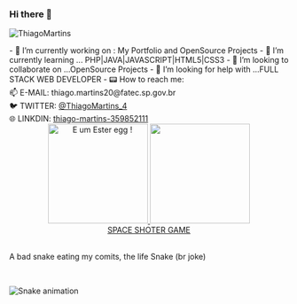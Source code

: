 ### Hi there 👋
<p align="left"> <img src="https://komarev.com/ghpvc/?username=Thiago2436&label=Profile%20views&color=0e75b6&style=flat" alt="ThiagoMartins" /> </p>
- 🔭 I’m currently working on : My Portfolio and OpenSource Projects
- 🌱 I’m currently learning ... PHP|JAVA|JAVASCRIPT|HTML5|CSS3
- 👯 I’m looking to collaborate on ...OpenSource Projects
- 🤔 I’m looking for help with ...FULL STACK WEB DEVELOPER
- 📟 How to reach me:<br> 
    📫 E-MAIL: thiago.martins20@fatec.sp.gov.br<br>
    🐦 TWITTER: <a href="https://twitter.com/ThiagoMartins_4" target="_blank">@ThiagoMartins_4</a><br>
    🌐 LINKDIN: <a href="https://www.linkedin.com/in/thiago-martins-359852111/">thiago-martins-359852111</a><br>
<div align="center" alt=" E um Ester egg !">
  <a href="https://thiago2436.github.io/REDJUMPER/R.E.D%20t%20Jumpergame">
  <img height="180em" alt=" E um Ester egg !" src="https://github-readme-stats.vercel.app/api?username=Thiago2436&show_icons=true&theme=dark&include_all_commits=true&count_private=true"/>
  <img height="180em" src="https://github-readme-stats.vercel.app/api/top-langs/?username=Thiago2436&layout=compact&langs_count=7&theme=dark"/>
    </a>   <br>
    <a href="https://thiago2436.github.io/space-shooter-dio"> SPACE SHOTER GAME </a>
</div><br>
<p> A bad snake eating my comits, the life Snake (br joke)</p><br>

![Snake animation](https://github.com/Thiago2436/Thiago2436/blob/output/github-contribution-grid-snake.svg)

  

